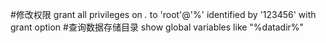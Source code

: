 #修改权限
grant all privileges on *.* to 'root'@'%' identified by '123456' with grant option
#查询数据存储目录
show global variables like "%datadir%"